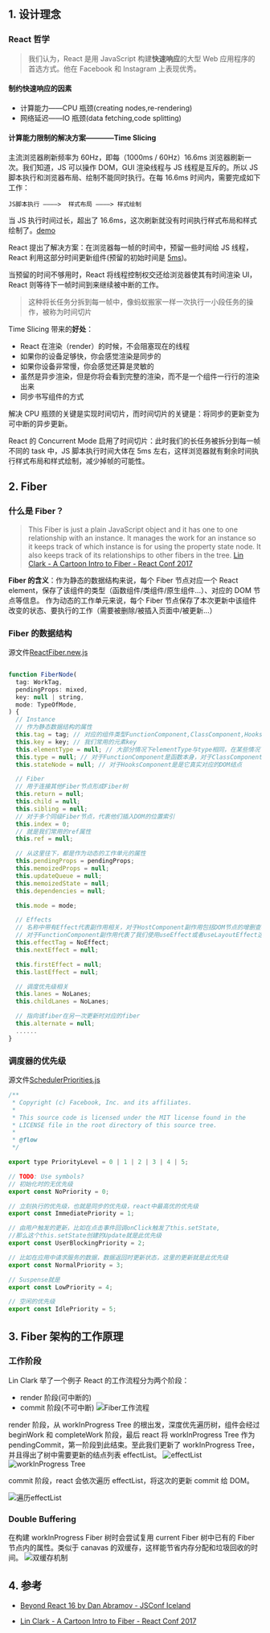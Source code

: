 <!--
 * @Author: Dalegac
 * @Date: 2021-09-07 13:58:34
 * @LastEditTime: 2021-09-08 12:22:53
 * @LastEditors: Dalegac
 * @Description: Fiber架构学习理解
-->

## 1. 设计理念

### React 哲学

> 我们认为，React 是用 JavaScript 构建**快速响应**的大型 Web 应用程序的首选方式。他在 Facebook 和 Instagram 上表现优秀。

#### 制约快速响应的因素

- 计算能力——CPU 瓶颈(creating nodes,re-rendering)
- 网络延迟——IO 瓶颈(data fetching,code splitting)

#### 计算能力限制的解决方案————Time Slicing

主流浏览器刷新频率为 60Hz，即每（1000ms / 60Hz）16.6ms 浏览器刷新一次。我们知道，JS 可以操作 DOM，GUI 渲染线程与 JS 线程是互斥的。所以 JS 脚本执行和浏览器布局、绘制不能同时执行。在每 16.6ms 时间内，需要完成如下工作：

```
JS脚本执行 ————>  样式布局 ————> 样式绘制
```

当 JS 执行时间过长，超出了 16.6ms，这次刷新就没有时间执行样式布局和样式绘制了。[demo](https://codesandbox.io/s/concurrent-3h48s?file=/src/index.js)

React 提出了解决方案：在浏览器每一帧的时间中，预留一些时间给 JS 线程，React 利用这部分时间更新组件(预留的初始时间是 [5ms](https://github.com/facebook/react/blob/1fb18e22ae66fdb1dc127347e169e73948778e5a/packages/scheduler/src/forks/SchedulerHostConfig.default.js#L119))。

当预留的时间不够用时，React 将线程控制权交还给浏览器使其有时间渲染 UI，React 则等待下一帧时间到来继续被中断的工作。

> 这种将长任务分拆到每一帧中，像蚂蚁搬家一样一次执行一小段任务的操作，被称为时间切片

Time Slicing 带来的**好处**：

- React 在渲染（render）的时候，不会阻塞现在的线程
- 如果你的设备足够快，你会感觉渲染是同步的
- 如果你设备非常慢，你会感觉还算是灵敏的
- 虽然是异步渲染，但是你将会看到完整的渲染，而不是一个组件一行行的渲染出来
- 同步书写组件的方式

解决 CPU 瓶颈的关键是实现时间切片，而时间切片的关键是：将同步的更新变为可中断的异步更新。

React 的 Concurrent Mode 启用了时间切片：此时我们的长任务被拆分到每一帧不同的 task 中，JS 脚本执行时间大体在 5ms 左右，这样浏览器就有剩余时间执行样式布局和样式绘制，减少掉帧的可能性。

## 2. Fiber

### 什么是 Fiber？

> This Fiber is just a plain JavaScript object and it has one to one relationship with an instance. It manages the work for an instance so it keeps track of which instance is for using the property state node. It also keeps track of its relationships to other fibers in the tree.
> [Lin Clark - A Cartoon Intro to Fiber - React Conf 2017](https://www.youtube.com/watch?v=ZCuYPiUIONs)

**Fiber 的含义**：作为静态的数据结构来说，每个 Fiber 节点对应一个 React element，保存了该组件的类型（函数组件/类组件/原生组件...）、对应的 DOM 节点等信息。
作为动态的工作单元来说，每个 Fiber 节点保存了本次更新中该组件改变的状态、要执行的工作（需要被删除/被插入页面中/被更新...）

### Fiber 的数据结构

源文件[ReactFiber.new.js](https://github1s.com/facebook/react/blob/HEAD/packages/react-reconciler/src/ReactFiber.new.js)

```js

function FiberNode(
  tag: WorkTag,
  pendingProps: mixed,
  key: null | string,
  mode: TypeOfMode,
) {
  // Instance
  // 作为静态数据结构的属性
  this.tag = tag; // 对应的组件类型FunctionComponent,ClassComponent,HooksComponent(DOM结点对应的Fiber结点)
  this.key = key; // 我们常用的元素key
  this.elementType = null; // 大部分情况下elementType与type相同，在某些情况下，比如FunctionComponent使用React.Memo包裹时，两者不同
  this.type = null; // 对于FunctionComponent是函数本身，对于ClassComponent是class，对于HooksComponent是DOM结点的TagName
  this.stateNode = null; // 对于HooksComponent是是它真实对应的DOM结点

  // Fiber
  // 用于连接其他Fiber节点形成Fiber树
  this.return = null;
  this.child = null;
  this.sibling = null;
  // 对于多个同级Fiber节点，代表他们插入DOM的位置索引
  this.index = 0;
  // 就是我们常用的ref属性
  this.ref = null;

  // 从这里往下，都是作为动态的工作单元的属性
  this.pendingProps = pendingProps;
  this.memoizedProps = null;
  this.updateQueue = null;
  this.memoizedState = null;
  this.dependencies = null;

  this.mode = mode;

  // Effects
  // 名称中带有Effect代表副作用相关，对于HostComponent副作用包括DOM节点的增删查改，
  // 对于FunctionComponent副作用代表了我们使用useEffect或者useLayoutEffect这两个hook
  this.effectTag = NoEffect;
  this.nextEffect = null;

  this.firstEffect = null;
  this.lastEffect = null;

  // 调度优先级相关
  this.lanes = NoLanes;
  this.childLanes = NoLanes;

  // 指向该fiber在另一次更新时对应的fiber
  this.alternate = null;
  ......
}
```

### 调度器的优先级

源文件[SchedulerPriorities.js](https://github1s.com/facebook/react/blob/1fb18e22ae66fdb1dc127347e169e73948778e5a/packages/scheduler/src/SchedulerPriorities.js)

```js
/**
 * Copyright (c) Facebook, Inc. and its affiliates.
 *
 * This source code is licensed under the MIT license found in the
 * LICENSE file in the root directory of this source tree.
 *
 * @flow
 */

export type PriorityLevel = 0 | 1 | 2 | 3 | 4 | 5;

// TODO: Use symbols?
// 初始化时的无优先级
export const NoPriority = 0;

// 立刻执行的优先级，也就是同步的优先级，react中最高优的优先级
export const ImmediatePriority = 1;

// 由用户触发的更新，比如在点击事件回调onClick触发了this.setState,
//那么这个this.setState创建的Update就是此优先级
export const UserBlockingPriority = 2;

// 比如在应用中请求服务的数据，数据返回时更新状态，这里的更新就是此优先级
export const NormalPriority = 3;

// Suspense就是
export const LowPriority = 4;

// 空闲的优先级
export const IdlePriority = 5;
```

## 3. Fiber 架构的工作原理

### 工作阶段

Lin Clark 举了一个例子
React 的工作流程分为两个阶段：

- render 阶段(可中断的)
- commit 阶段(不可中断)
  ![Fiber工作流程](https://gitee.com/Dalegac/static-pic/raw/master/images/Fiber%E5%B7%A5%E4%BD%9C%E6%B5%81%E7%A8%8B.jpg)

render 阶段，从 workInProgress Tree 的根出发，深度优先遍历树，组件会经过 beginWork 和 completeWork 阶段，最后 react 将 workInProgress Tree 作为 pendingCommit，第一阶段到此结束。至此我们更新了 workInProgress Tree，并且得出了树中需要更新的结点列表 effectList。
![effectList](https://gitee.com/Dalegac/static-pic/raw/master/images/effectList.jpg)
![workInProgress Tree](https://gitee.com/Dalegac/static-pic/raw/master/images/pendingcommit.jpg)

commit 阶段，react 会依次遍历 effectList，将这次的更新 commit 给 DOM。

![遍历effectList](https://gitee.com/Dalegac/static-pic/raw/master/images/%E9%81%8D%E5%8E%86effectlist.jpg)

### Double Buffering

在构建 workInProgress Fiber 树时会尝试复用 current Fiber 树中已有的 Fiber 节点内的属性。类似于 canavas 的双缓存，这样能节省内存分配和垃圾回收的时间。
![双缓存机制](https://gitee.com/Dalegac/static-pic/raw/master/images/doublebuffering.png)

## 4. 参考

- [Beyond React 16 by Dan Abramov - JSConf Iceland](https://www.youtube.com/watch?v=v6iR3Zk4oDY&list=PL3j9y0zHLR-nWZ66DsnexvS0TNhtiqElY&index=1&t=58s)

- [Lin Clark - A Cartoon Intro to Fiber - React Conf 2017](https://www.youtube.com/watch?v=ZCuYPiUIONs&list=PL3j9y0zHLR-nWZ66DsnexvS0TNhtiqElY&index=2&t=576s)

<!--[React Fiber Architecture](https://github.com/acdlite/react-fiber-architecture)-->
